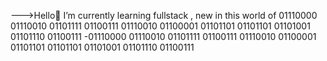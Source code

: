 --->Hello🌱 I’m currently learning fullstack , new in this world of 01110000 01110010 01101111 01100111 01110010 01100001 01101101 01101101 01101001 01101110 01100111
-01110000 01110010 01101111 01100111 01110010 01100001 01101101 01101101 01101001 01101110 01100111

<!---
FGit2021/FGit2021 is a ✨ special ✨ repository because its `README.md` (this file) appears on your GitHub profile.
You can click the Preview link to take a look at your changes.
--->
